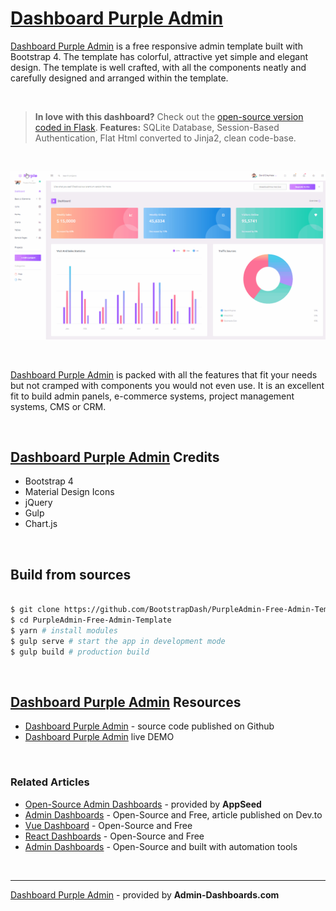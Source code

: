 # [Dashboard Purple Admin](https://admin-dashboards.com/bootstrap-dashboard-purple-admin)

[Dashboard Purple Admin](https://github.com/BootstrapDash/PurpleAdmin-Free-Admin-Template) is a free responsive admin template built with Bootstrap 4. The template has colorful, attractive yet simple and elegant design. The template is well crafted, with all the components neatly and carefully designed and arranged within the template.

<br />

> **In love with this dashboard?** Check out the [open-source version coded in Flask](https://github.com/app-generator/flask-dashboard-purpleadmin). **Features:** SQLite Database, Session-Based Authentication, Flat Html converted to Jinja2, clean code-base. 

<br />

![Dashboard Purple Admin - Free Responsive Admin Template.](https://raw.githubusercontent.com/admin-dashboards/static/master/bootstrap-dashboard-purple-admin-intro.gif)

<br />

[Dashboard Purple Admin](https://github.com/BootstrapDash/PurpleAdmin-Free-Admin-Template) is packed with all the features that fit your needs but not cramped with components you would not even use. It is an excellent fit to build admin panels, e-commerce systems, project management systems, CMS or CRM.

<br />

## [Dashboard Purple Admin](https://github.com/BootstrapDash/PurpleAdmin-Free-Admin-Template) Credits

- Bootstrap 4
- Material Design Icons
- jQuery
- Gulp
- Chart.js

<br />

## Build from sources

```bash

$ git clone https://github.com/BootstrapDash/PurpleAdmin-Free-Admin-Template.git
$ cd PurpleAdmin-Free-Admin-Template
$ yarn # install modules
$ gulp serve # start the app in development mode
$ gulp build # production build

```

<br />

## [Dashboard Purple Admin](https://github.com/BootstrapDash/PurpleAdmin-Free-Admin-Template) Resources

- [Dashboard Purple Admin](https://github.com/BootstrapDash/PurpleAdmin-Free-Admin-Template) - source code published on Github
- [Dashboard Purple Admin](https://www.bootstrapdash.com/demo/purple-admin-free/) live DEMO

<br />

### Related Articles

- [Open-Source Admin Dashboards](https://appseed.us/admin-dashboards/open-source) - provided by **AppSeed**
- [Admin Dashboards](https://dev.to/sm0ke/admin-dashboards-open-source-and-free-4aep) - Open-Source and Free, article published on Dev.to
- [Vue Dashboard](https://dev.to/sm0ke/vue-dashboard-open-source-apps-1gd1) - Open-Source and Free
- [React Dashboards](https://dev.to/sm0ke/react-dashboards-open-source-apps-1c7j) - Open-Source and Free
- [Admin Dashboards](https://blog.appseed.us/admin-dashboards-open-source-built-with-automation-tools/) - Open-Source and built with automation tools

<br />

---
[Dashboard Purple Admin](https://admin-dashboards.com/bootstrap-dashboard-purple-admin) - provided by **Admin-Dashboards.com**
